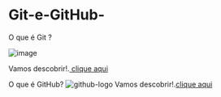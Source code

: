 # Git-e-GitHub-
O que é Git  ?

![image](https://user-images.githubusercontent.com/91812892/136873416-5d4abd8a-2d99-48ff-8e5f-a142f921b89a.png)

Vamos descobrir!.[ clique aqui](https://www.hostgator.com.br/blog/git-o-sistema-de-controle/)




O que é GitHub?
![github-logo](https://user-images.githubusercontent.com/91812892/136872926-224057ae-e810-426c-987d-c46bb2c6cc1c.png)
Vamos descobrir!.[clique aqui](https://www.hostinger.com.br/tutoriais/o-que-github)
